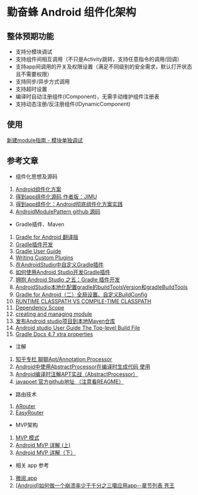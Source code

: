 # 勤奋蜂 Android 组件化架构
## 整体预期功能
- 支持分模块调试
- 支持组件间相互调用（不只是Activity跳转，支持任意指令的调用/回调）
- 支持app间调用的开关及权限设置（满足不同级别的安全需求，默认打开状态且不需要权限）
- 支持同步/异步方式调用
- 支持超时设置
- 编译时自动注册组件(IComponent)，无需手动维护组件注册表
- 支持动态注册/反注册组件(IDynamicComponent)

## 使用
[新建module指南 - 模块单独调试](/module_sample/src/main/runalone/explain.md)

## 参考文章
- 组件化思想及源码
1. [Android组件化方案](https://blog.csdn.net/guiying712/article/details/55213884)
1. [得到app组件化源码 作者版：JIMU ](https://github.com/mqzhangw/JIMU)
1. [得到app组件化：Android彻底组件化方案实践](https://www.jianshu.com/p/1b1d77f58e84)
1. [AndroidModulePattern github 源码](https://github.com/guiying712/AndroidModulePattern)

- Gradle插件、Maven
1. [Gradle for Android 翻译版 ](https://segmentfault.com/a/1190000004229002)
1. [Gradle插件开发](https://www.jianshu.com/p/3c59eded8155)
1. [Gradle User Guide](https://docs.gradle.org/current/userguide/userguide_single.html#custom_plugins)
1. [Writing Custom Plugins](https://docs.gradle.org/current/userguide/custom_plugins.html)
1. [在AndroidStudio中自定义Gradle插件](https://www.jianshu.com/p/d53399cd507b)
1. [如何使用Android Studio开发Gradle插件](https://blog.csdn.net/sbsujjbcy/article/details/50782830)
1. [拥抱 Android Studio 之五：Gradle 插件开发](http://geek.csdn.net/news/detail/64058)
1. [AndroidStudio本地化配置gradle的buildToolsVersion和gradleBuildTools](https://blog.csdn.net/guiying712/article/details/72629948)
1. [Gradle for Android（二）全局设置、自定义BuildConfig](https://www.cnblogs.com/xinmengwuheng/p/5797048.html)
1. [RUNTIME CLASSPATH VS COMPILE-TIME CLASSPATH](http://techblog.bozho.net/runtime-classpath-vs-compile-time-classpath/)
1. [Dependency Scope](http://maven.apache.org/guides/introduction/introduction-to-dependency-mechanism.html#Dependency_Scope)
1. [creating and managing module](https://www.jetbrains.com/help/idea/creating-and-managing-modules.html)
1. [发布Android studio项目到本地Maven仓库](https://www.jianshu.com/p/8d7d0cc8fcc3)
1. [Android studio User Guide The Top-level Build File](https://developer.android.com/studio/build/index.html#top-level)
1. [ Gradle Docs 4.7 xtra properties](https://docs.gradle.org/current/userguide/writing_build_scripts.html#sec:extra_properties)

- 注解
1. [知乎专栏 聊聊Apt/Annotation Processor](https://zhuanlan.zhihu.com/p/38433630)
1. [Android中使用AbstractProcessor在编译时生成代码 使用](https://blog.csdn.net/industriously/article/details/53932425)
1. [Android编译时注解APT实战（AbstractProcessor）](https://www.jianshu.com/p/07ef8ba80562)
1. [ javapoet 官方github地址 （注意看REAGME）](https://github.com/square/javapoet)

- 路由技术
1. [ARouter](https://github.com/alibaba/ARouter)
1. [EasyRouter](https://github.com/Zane96/EasyRouter)

- MVP架构
1. [MVP 模式](http://kaedea.com/2015/10/11/android-mvp-pattern/)
1. [Android MVP 详解 (上) ](http://www.jianshu.com/p/9a6845b26856)
1. [Android MVP 详解（下）](https://www.jianshu.com/p/0590f530c617)

- 相关 app 参考
1. [微阅 app](https://github.com/Will-Ls/WeiYue)
1. [[Android]如何做一个崩溃率少于千分之三噶应用app--章节列表 苍王](https://www.jianshu.com/p/94a05b996d78)
